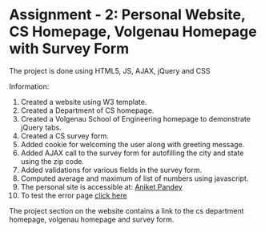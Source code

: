 # Assignment - 2: Personal Website, CS Homepage, Volgenau Homepage with Survey Form

The project is done using HTML5, JS, AJAX, jQuery and CSS

Information:

1. Created a website using W3 template.
2. Created a Department of CS homepage.
3. Created a Volgenau School of Engineering homepage to demonstrate jQuery tabs.
4. Created a CS survey form.
5. Added cookie for welcoming the user along with greeting message.
6. Added AJAX call to the survey form for autofilling the city and state using the zip code.
7. Added validations for various fields in the survey form.
8. Computed average and maximum of list of numbers using javascript.
9. The personal site is accessible at: [Aniket Pandey](https://mason.gmu.edu/~apandey7)
10. To test the error page [click here](https://mason.gmu.edu/~apandey7/error.html)

The project section on the website contains a link to the cs department homepage, volgenau homepage and survey form.